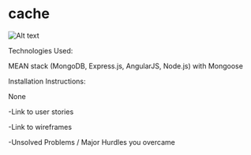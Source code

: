 # cache

![Alt text](/screenshot.jpg?raw=true "Screenshot")


Technologies Used:

MEAN stack (MongoDB, Express.js, AngularJS, Node.js) with Mongoose


Installation Instructions:

None


-Link to user stories


-Link to wireframes


-Unsolved Problems / Major Hurdles you overcame

